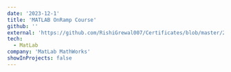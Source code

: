 ```yaml
---
date: '2023-12-1'
title: 'MATLAB OnRamp Course'
github: ''
external: 'https://github.com/RishiGrewal007/Certificates/blob/master/2023_12_1_MATLAB_OnRamp.pdf'
tech:
  - MatLab
company: 'MatLab MathWorks'
showInProjects: false
---
```



